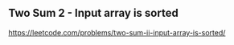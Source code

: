 ## Two Sum 2 - Input array is sorted
https://leetcode.com/problems/two-sum-ii-input-array-is-sorted/
